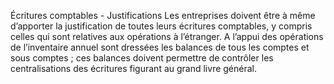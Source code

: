 Écritures comptables - Justifications
Les entreprises doivent être à même d’apporter la justification de toutes leurs écritures comptables, y compris celles qui sont relatives aux opérations à l’étranger.
A l’appui des opérations de l’inventaire annuel sont dressées les balances de tous les comptes et sous comptes ; ces balances doivent permettre de contrôler les centralisations des écritures figurant au grand livre général.